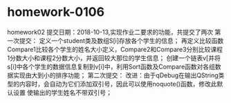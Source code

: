 # homework-0106
homework02   提交日期：2018-10-13,实现作业二要求的功能，共提交了两次
第一次提交：
定义一个student类及数组S[i]存放各个学生的信息；
再定义比较函数Compare1比较各个学生的姓名大小定义，Compare2和Compare3分别比较课程1分数大小和课程2分数大小，并返回较大那位的学生信息；
创建一个链表v[并将s[i]中各个学生的数据信息复制到v[i]中，利用Sort函数及Compare函数对各组数据实现由大到小的排序功能；
第二次提交：
改进：由于qDebug在输出QString类型的内容时，会自动为它们添加双引号，因此可以使用noquote()函数，修改此默认设置
使输出的学生姓名不带双引号；
